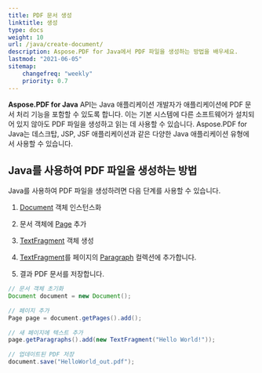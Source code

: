 ```yaml
---
title: PDF 문서 생성
linktitle: 생성
type: docs
weight: 10
url: /java/create-document/
description: Aspose.PDF for Java에서 PDF 파일을 생성하는 방법을 배우세요.
lastmod: "2021-06-05"
sitemap:
    changefreq: "weekly"
    priority: 0.7
---
```


**Aspose.PDF for Java** API는 Java 애플리케이션 개발자가 애플리케이션에 PDF 문서 처리 기능을 포함할 수 있도록 합니다. 이는 기본 시스템에 다른 소프트웨어가 설치되어 있지 않아도 PDF 파일을 생성하고 읽는 데 사용할 수 있습니다. Aspose.PDF for Java는 데스크탑, JSP, JSF 애플리케이션과 같은 다양한 Java 애플리케이션 유형에서 사용할 수 있습니다.

## Java를 사용하여 PDF 파일을 생성하는 방법

Java를 사용하여 PDF 파일을 생성하려면 다음 단계를 사용할 수 있습니다.

1. [Document](https://reference.aspose.com/pdf/java/com.aspose.pdf/Document) 객체 인스턴스화
1. 문서 객체에 [Page](https://reference.aspose.com/pdf/java/com.aspose.pdf/Page) 추가
1. [TextFragment](https://reference.aspose.com/pdf/java/com.aspose.pdf.class-use/textfragment) 객체 생성

1. [TextFragment](https://reference.aspose.com/pdf/java/com.aspose.pdf.class-use/textfragment)를 페이지의 [Paragraph](https://reference.aspose.com/pdf/java/com.aspose.pdf/Paragraphs) 컬렉션에 추가합니다.
1. 결과 PDF 문서를 저장합니다.

```java
// 문서 객체 초기화
Document document = new Document();
 
// 페이지 추가
Page page = document.getPages().add();
 
// 새 페이지에 텍스트 추가
page.getParagraphs().add(new TextFragment("Hello World!"));
 
// 업데이트된 PDF 저장
document.save("HelloWorld_out.pdf");
```